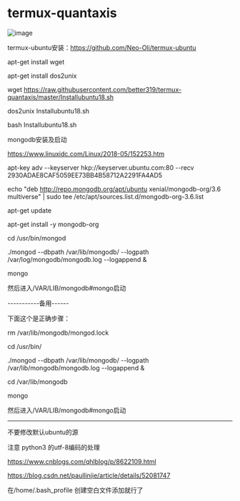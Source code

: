 # termux-quantaxis
![image](https://github.com/better319/termux-quantaxis/blob/master/pic/Screenshot_2018-07-27-08-02-06-590_com.termux.png)


termux-ubuntu安装：https://github.com/Neo-Oli/termux-ubuntu

apt-get install wget

apt-get install dos2unix

wget https://raw.githubusercontent.com/better319/termux-quantaxis/master/Installubuntu18.sh

dos2unix Installubuntu18.sh

bash Installubuntu18.sh

mongodb安装及启动

https://www.linuxidc.com/Linux/2018-05/152253.htm

apt-key adv --keyserver hkp://keyserver.ubuntu.com:80 --recv 2930ADAE8CAF5059EE73BB4B58712A2291FA4AD5

echo "deb http://repo.mongodb.org/apt/ubuntu xenial/mongodb-org/3.6 multiverse" | sudo tee /etc/apt/sources.list.d/mongodb-org-3.6.list

apt-get update

apt-get install -y mongodb-org

cd /usr/bin/mongod

./mongod --dbpath /var/lib/mongodb/ --logpath /var/log/mongodb/mongodb.log --logappend &

mongo




然后进入/VAR/LIB/mongodb#mongo启动


-----------备用------

下面这个是正确步骤：

rm /var/lib/mongodb/mongod.lock

cd /usr/bin/

./mongod --dbpath /var/lib/mongodb/ --logpath /var/lib/mongodb/mongodb.log --logappend &

cd /var/lib/mongodb

mongo


然后进入/VAR/LIB/mongodb#mongo启动

---------------------------------


不要修改默认ubuntu的源

注意 python3 的utf-8编码的处理 
 
https://www.cnblogs.com/qhlblog/p/8622109.html

https://blog.csdn.net/paullinjie/article/details/52081747


在/home/.bash_profile 创建空白文件添加就行了
